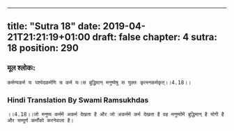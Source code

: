
---
title: "Sutra 18"
date: 2019-04-21T21:21:19+01:00
draft: false
chapter: 4
sutra: 18
position: 290
---
### मूल श्लोकः:
```
कर्मण्यकर्म यः पश्येदकर्मणि च कर्म यः।स बुद्धिमान् मनुष्येषु स युक्तः कृत्स्नकर्मकृत्।।4.18।।

```

### Hindi Translation By Swami Ramsukhdas
```
।।4.18।।जो मनुष्य कर्ममें अकर्म देखता है और जो अकर्ममें कर्म देखता है वह मनुष्योंमें बुद्धिमान् है योगी है और सम्पूर्ण कर्मोंको करनेवाला है। 

```

